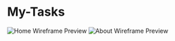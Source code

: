 # My-Tasks
![Home Wireframe Preview](images/wireframe.png)
![About Wireframe Preview](images/wireframe.png)
